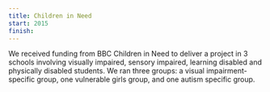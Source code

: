 ```yaml
---
title: Children in Need
start: 2015
finish:
---
```


We received funding from BBC Children in Need to deliver a project in 3 schools involving visually impaired, sensory impaired, learning disabled and physically disabled students. We ran three groups: a visual impairment-specific group, one vulnerable girls group, and one autism specific group.
